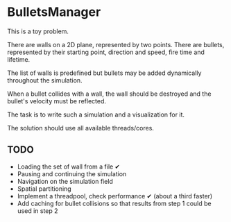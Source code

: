 ﻿# BulletsManager

This is a toy problem.

There are walls on a 2D plane, represented by two points.
There are bullets, represented by their starting point, direction and speed, fire time and lifetime.

The list of walls is predefined but bullets may be added dynamically throughout the simulation.

When a bullet collides with a wall, the wall should be destroyed and the bullet's velocity must be reflected.

The task is to write such a simulation and a visualization for it.

The solution should use all available threads/cores.

## TODO

* Loading the set of wall from a file ✔
* Pausing and continuing the simulation
* Navigation on the simulation field
* Spatial partitioning
* Implement a threadpool, check performance ✔ (about a third faster)
* Add caching for bullet collisions so that results from step 1 could be used in step 2
